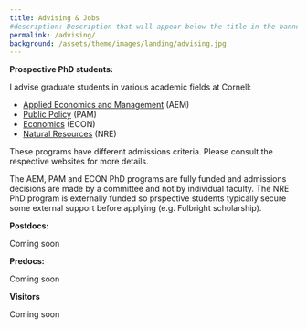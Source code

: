 ```yaml
---
title: Advising & Jobs
#description: Description that will appear below the title in the banner
permalink: /advising/
background: /assets/theme/images/landing/advising.jpg
---
```


**Prospective PhD students:** 

I advise graduate students in various academic fields at Cornell: 
- [Applied Economics and Management](https://dyson.cornell.edu/programs/graduate/phd/) (AEM)
- [Public Policy](https://publicpolicy.cornell.edu/phd/) (PAM)
- [Economics](https://economics.cornell.edu/prospective-incoming-grad-students) (ECON)
- [Natural Resources](https://cals.cornell.edu/natural-resources-environment/degrees-programs/graduate) (NRE) 

These programs have different admissions criteria. Please consult the respective websites for more details.

The AEM, PAM and ECON PhD programs are fully funded and admissions decisions are made by a committee and not by individual faculty. The NRE PhD program is externally funded so prspective students typically secure some external support before applying (e.g. Fulbright scholarship).

**Postdocs:** 

Coming soon

**Predocs:** 

Coming soon

**Visitors**

Coming soon
